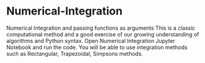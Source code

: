 # Numerical-Integration
Numerical Integration and passing functions as arguments
This is a classic computational method and a good exercise of our growing understanding of algorithms and Python syntax.
Open Numerical Integration Jupyter Notebook and run the code. You will be able to use integration methods such as Rectangular, Trapezoidal, Simpsons methods. 
